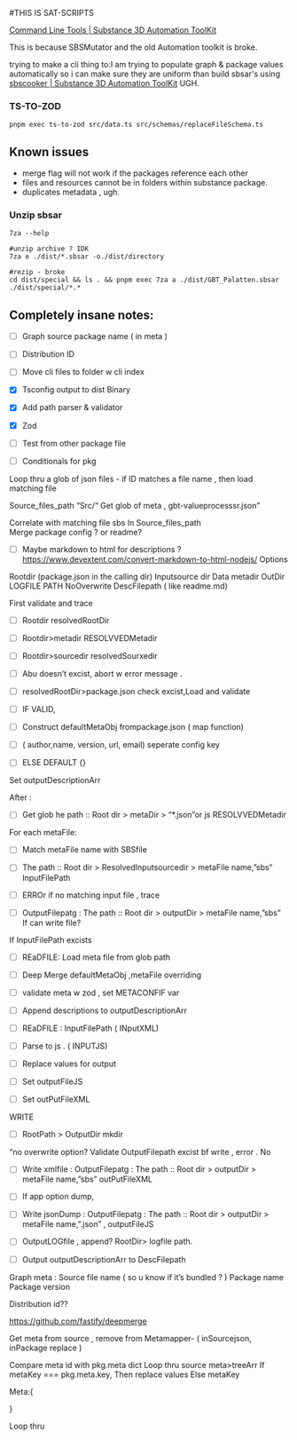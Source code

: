 #THIS IS SAT-SCRIPTS

[Command Line Tools | Substance 3D Automation ToolKit](https://substance3d.adobe.com/documentation/sat/command-line-tools)

This is because SBSMutator and the old Automation toolkit is broke.

trying to make a cli thing to:I am trying to populate graph & package values automatically so i can make sure they are uniform than build sbsar's using [sbscooker | Substance 3D Automation ToolKit](https://substance3d.adobe.com/documentation/sat/command-line-tools/sbscooker) UGH.

### TS-TO-ZOD

```shell
pnpm exec ts-to-zod src/data.ts src/schemas/replaceFileSchema.ts
```

## Known issues

-   merge flag will not work if the packages reference each other
-   files and resources cannot be in folders within substance package.
-   duplicates metadata , ugh.

### Unzip sbsar

```shell
7za --help

#unzip archive ? IDK
7za e ./dist/*.sbsar -o./dist/directory

#rezip - broke
cd dist/special && ls . && pnpm exec 7za a ./dist/GBT_Palatten.sbsar ./dist/special/*.*
```

## Completely insane notes:

-   [ ] Graph source package name ( in meta )
-   [ ] Distribution ID

-   [ ] Move cli files to folder w cli index
-   [x] Tsconfig output to dist Binary
-   [x] Add path parser & validator
-   [x] Zod
-   [ ] Test from other package file
-   [ ] Conditionals for pkg

Loop thru a glob of json files - if ID matches a file name , then load matching file

Source_files_path “Src/“ Get glob of meta , gbt-valueprocesssr.json”

Correlate with matching file sbs In Source_files_path  
Merge package config ? or readme?

-   [ ] Maybe markdown to html for descriptions ? https://www.devextent.com/convert-markdown-to-html-nodejs/ Options

Rootdir (package.json in the calling dir) Inputsource dir Data metadir OutDir LOGFILE PATH NoOverwrite DescFilepath ( like readme.md)

First validate and trace

-   [ ] Rootdir resolvedRootDir
-   [ ] Rootdir>metadir RESOLVVEDMetadir
-   [ ] Rootdir>sourcedir resolvedSourxedir
-   [ ] Abu doesn’t excist, abort w error message .

-   [ ] resolvedRootDir>package.json check excist,Load and validate
-   [ ] IF VALID,
-   [ ] Construct defaultMetaObj frompackage.json ( map function)
-   [ ] ( author,name, version, url, email) seperate config key
-   [ ] ELSE DEFAULT {}

Set outputDescriptionArr

After :

-   [ ] Get glob he path :: Root dir > metaDir > “\*.json”or js RESOLVVEDMetadir

For each metaFile:

-   [ ] Match metaFile name with SBSfile
-   [ ] The path :: Root dir > ResolvedInputsourcedir > metaFile name,”sbs” InputFilePath

-   [ ] ERROr if no matching input file , trace

-   [ ] OutputFilepatg : The path :: Root dir > outputDir > metaFile name,”sbs”  
         If can write file?

If InputFilePath excists

-   [ ] REaDFILE: Load meta file from glob path

-   [ ] Deep Merge defaultMetaObj ,metaFile overriding
-   [ ] validate meta w zod , set METACONFIF var
-   [ ] Append descriptions to outputDescriptionArr
-   [ ] REaDFILE : InputFilePath ( INputXML)
-   [ ] Parse to js . ( INPUTJS)
-   [ ] Replace values for output
-   [ ] Set outputFileJS
-   [ ] Set outPutFileXML

WRITE

-   [ ] RootPath > OutputDir mkdir

“no overwrite option? Validate OutputFilepath excist bf write , error . No

-   [ ] Write xmlfile : OutputFilepatg : The path :: Root dir > outputDir > metaFile name,”sbs” outPutFileXML
-   [ ] If app option dump,
-   [ ] Write jsonDump : OutputFilepatg : The path :: Root dir > outputDir > metaFile name,”.json” , outputFileJS

-   [ ] OutputLOGfile , append? RootDir> logfile path.
-   [ ] Output outputDescriptionArr to DescFilepath

Graph meta : Source file name ( so u know if it’s bundled ? ) Package name Package version

Distribution id??

https://github.com/fastify/deepmerge

Get meta from source , remove from Metamapper- ( inSourcejson, inPackage replace )

Compare meta id with pkg.meta dict Loop thru source meta>treeArr If metaKey === pkg.meta.key, Then replace values Else metaKey

Meta:{

}

Loop thru
